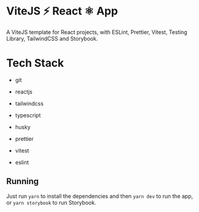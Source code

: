 # ViteJS ⚡️ React ⚛️ App

A ViteJS template for React projects, with ESLint, Prettier, Vitest, Testing Library, TailwindCSS and Storybook.

# Tech Stack

- git
- reactjs
- tailwindcss
- typescript

- husky
- prettier
- vitest
- eslint

## Running

Just run `yarn` to install the dependencies and then `yarn dev` to run the app, or `yarn storybook` to run Storybook.

